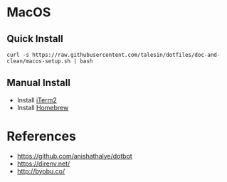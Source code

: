 # MacOS

## Quick Install

`curl -s https://raw.githubusercontent.com/talesin/dotfiles/doc-and-clean/macos-setup.sh | bash`

## Manual Install

- Install [iTerm2](https://www.iterm2.com)
- Install [Homebrew](https://brew.sh)

# References

- https://github.com/anishathalye/dotbot
- https://direnv.net/
- http://byobu.co/

